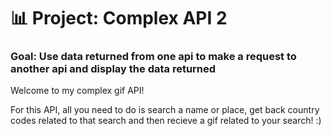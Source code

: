 # 📊 Project: Complex API 2

### Goal: Use data returned from one api to make a request to another api and display the data returned

Welcome to my complex gif API! 

For this API, all you need to do is search a name or place, get back country codes related to that search and then recieve a gif related to your search! :)
